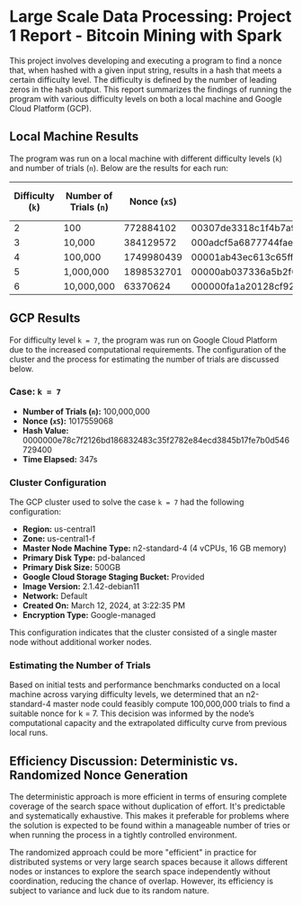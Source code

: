 # Large Scale Data Processing: Project 1 Report - Bitcoin Mining with Spark

This project involves developing and executing a program to find a nonce that, when hashed with a given input string, results in a hash that meets a certain difficulty level. The difficulty is defined by the number of leading zeros in the hash output. This report summarizes the findings of running the program with various difficulty levels on both a local machine and Google Cloud Platform (GCP).

## Local Machine Results

The program was run on a local machine with different difficulty levels (`k`) and number of trials (`n`). Below are the results for each run:

| Difficulty (`k`) | Number of Trials (`n`) | Nonce (`xS`)         | Hash Value                                                        | Time Elapsed (s) |
|------------------|------------------------|----------------------|-------------------------------------------------------------------|------------------|
| 2                | 100                    | 772884102            | 00307de3318c1f4b7a96d79516b94658bb086a98a1d906f733afe0ed6b7cc80f | 1                |
| 3                | 10,000                 | 384129572            | 000adcf5a6877744faebfa88ff51bb42aa7aa57789135999869efc5d9912222f | 1                |
| 4                | 100,000                | 1749980439           | 00001ab43ec613c65ff2e9235ef2b15691c7bf3052c60239e4adaf23ac2055d2 | 1                |
| 5                | 1,000,000              | 1898532701           | 00000ab037336a5b2f0dbc6480b88e653db4f32981fd7f2691140337cc48e762 | 2                |
| 6                | 10,000,000             | 63370624             | 000000fa1a20128cf92d1e54dd4ea19246272c448dcfda8c3df87d49a7a23be4 | 4                |

## GCP Results

For difficulty level `k = 7`, the program was run on Google Cloud Platform due to the increased computational requirements. The configuration of the cluster and the process for estimating the number of trials are discussed below.

### Case: `k = 7`

- **Number of Trials (`n`):** 100,000,000
- **Nonce (`xS`):** 1017559068
- **Hash Value:** 0000000e78c7f2126bd186832483c35f2782e84ecd3845b17fe7b0d546729400
- **Time Elapsed:** 347s

### Cluster Configuration

The GCP cluster used to solve the case `k = 7` had the following configuration:

- **Region:** us-central1
- **Zone:** us-central1-f
- **Master Node Machine Type:** n2-standard-4 (4 vCPUs, 16 GB memory)
- **Primary Disk Type:** pd-balanced
- **Primary Disk Size:** 500GB
- **Google Cloud Storage Staging Bucket:** Provided
- **Image Version:** 2.1.42-debian11
- **Network:** Default
- **Created On:** March 12, 2024, at 3:22:35 PM
- **Encryption Type:** Google-managed

This configuration indicates that the cluster consisted of a single master node without additional worker nodes.

### Estimating the Number of Trials

Based on initial tests and performance benchmarks conducted on a local machine across varying difficulty levels, we determined that an n2-standard-4 master node could feasibly compute 100,000,000 trials to find a suitable nonce for k = 7. This decision was informed by the node’s computational capacity and the extrapolated difficulty curve from previous local runs.


## Efficiency Discussion: Deterministic vs. Randomized Nonce Generation

The deterministic approach is more efficient in terms of ensuring complete coverage of the search space without duplication of effort. It's predictable and systematically exhaustive. This makes it preferable for problems where the solution is expected to be found within a manageable number of tries or when running the process in a tightly controlled environment.

The randomized approach could be more "efficient" in practice for distributed systems or very large search spaces because it allows different nodes or instances to explore the search space independently without coordination, reducing the chance of overlap. However, its efficiency is subject to variance and luck due to its random nature.
